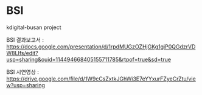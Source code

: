 # BSI
kdigital-busan project

BSI 결과보고서 : https://docs.google.com/presentation/d/1rpdMUGzOZHjGKg1giP0QGdzrVDW8LIfs/edit?usp=sharing&ouid=114494668405155711785&rtpof=true&sd=true

BSI 시연영상 : https://drive.google.com/file/d/1W9cCsZxtkJGhWi3E7eYYxurFZyeCrZtu/view?usp=sharing
